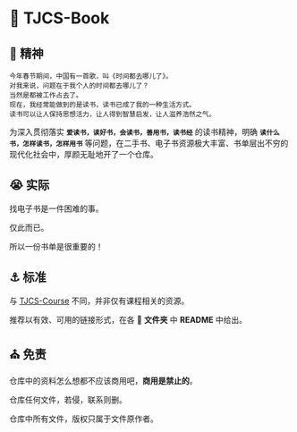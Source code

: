 # :tada: TJCS-Book



## :ship: 精神

```chinese
今年春节期间，中国有一首歌，叫《时间都去哪儿了》。
对我来说，问题在于我个人的时间都去哪儿了？
当然是都被工作占去了。
现在，我经常能做到的是读书，读书已成了我的一种生活方式。
读书可以让人保持思想活力，让人得到智慧启发，让人滋养浩然之气。
```

为深入贯彻落实 **`爱读书，读好书，会读书，善用书，读书经`** 的读书精神，明确 **`读什么书，怎样读书，怎样用书`** 等问题，在二手书、电子书资源极大丰富、书单层出不穷的现代化社会中，厚颜无耻地开了一个仓库。



## :sob: 实际

找电子书是一件困难的事。

仅此而已。

所以一份书单是很重要的！



## :anchor: 标准

与 [TJCS-Course](https://github.com/TJ-CSCCG/TJCS-Course) 不同，并非仅有课程相关的资源。

推荐以有效、可用的链接形式，在各 :open_file_folder: **文件夹** 中 **README** 中给出。



## :church: 免责

仓库中的资料怎么想都不应该商用吧，**商用是禁止的**。

仓库任何文件，若侵，联系则删。

仓库中所有文件，版权只属于文件原作者。

